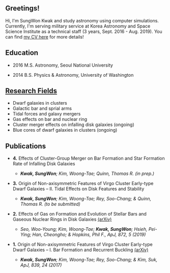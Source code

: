 ## Greetings!

Hi, I'm SungWon Kwak and study astronomy using computer simulations.
Currently, I'm serving military service at Korea Astronomy and Space Science Institute as a technical staff (3 years, Sept. 2016 - Aug. 2019). You can find [my CV here](./file/CV19.pdf) for more details!

## Education

- 2016 M.S. Astronomy, Seoul National University

- 2014 B.S. Physics & Astronomy, University of Washington

## [Research Fields](./research.html)

- Dwarf galaxies in clusters
- Galactic bar and sprial arms
- Tidal forces and galaxy mergers
- Gas effects on bar and nuclear ring
- Cluster merger effects on infalling disk galaxies (ongoing)
- Blue cores of dwarf galaxies in clusters (ongoing)

## Publications
- **4.** Effects of Cluster-Group Merger on Bar Formation and Star Formation Rate of Infalling Disk Galaxies 

  - _**Kwak, SungWon**; Kim, Woong-Tae; Quinn, Thomas R. (in prep.)_

- **3.** Origin of Non-axisymmetric Features of Virgo Cluster Early-type Dwarf Galaxies – II. Tidal Effects on Disk Features and Stability

  - _**Kwak, SungWon**; Kim, Woong-Tae; Rey, Soo-Chang; & Quinn, Thomas R. (to be submitted)_

- **2.** Effects of Gas on Formation and Evolution of Stellar Bars and Gaseous Nuclear Rings in Disk Galaxies [(arXiv)](https://arxiv.org/abs/1901.02021)

  - _Seo, Woo-Young; Kim, Woong-Tae; **Kwak, SungWon**; Hsieh, Pei-Ying; Han, Cheongho; & Hopkins, Phil F., ApJ, 872, 5 (2019)_

- **1.** Origin of Non-axisymmetric Features of Virgo Cluster Early-type Dwarf Galaxies – I. Bar Formation and Recurrent Buckling [(arXiv)](https://arxiv.org/abs/1703.10285)

  - _**Kwak, SungWon**; Kim, Woong-Tae; Rey, Soo-Chang; & Kim, Suk, ApJ, 839, 24 (2017)_



